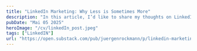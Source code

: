 ```yaml
---
title: "LinkedIn Marketing: Why Less is Sometimes More"
description: "In this article, I’d like to share my thoughts on LinkedIn marketing – and explain why, for many employees and especially for software developers and architects, it might be wiser to post less and focus elsewhere."
pubDate: "Mai 05 2025"
heroImage: "/cv/linkedIn_post.jpeg"
tags: ["LinkedIN"]
url: "https://open.substack.com/pub/juergenrockmann/p/linkedin-marketing-why-less-is-sometimes?r=53q32r&utm_campaign=post&utm_medium=web&showWelcomeOnShare=true"
---
```


